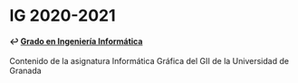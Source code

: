 # IG 2020-2021
#### ↩️ [Grado en Ingeniería Informática](https://github.com/clarasdfgh/GII)
Contenido de la asignatura Informática Gráfica del GII de la Universidad de Granada
